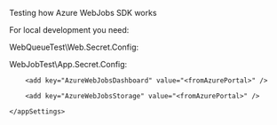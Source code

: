 Testing how Azure WebJobs SDK works

For local development you need:

WebQueueTest\Web.Secret.Config:
	<appSettings>
		<add key="StorageConnectionString" value="<fromAzurePortal>"/>
	</appSettings>

WebJobTest\App.Secret.Config:
	<appSettings>
		<add key="AzureWebJobsDashboard" value="<fromAzurePortal>" />  
		<add key="AzureWebJobsStorage" value="<fromAzurePortal>" />
	</appSettings>